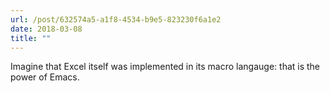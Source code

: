 ```yaml
---
url: /post/632574a5-a1f8-4534-b9e5-823230f6a1e2
date: 2018-03-08
title: ""
---
```




Imagine that Excel itself was implemented in its macro langauge: that is the power of Emacs. 
